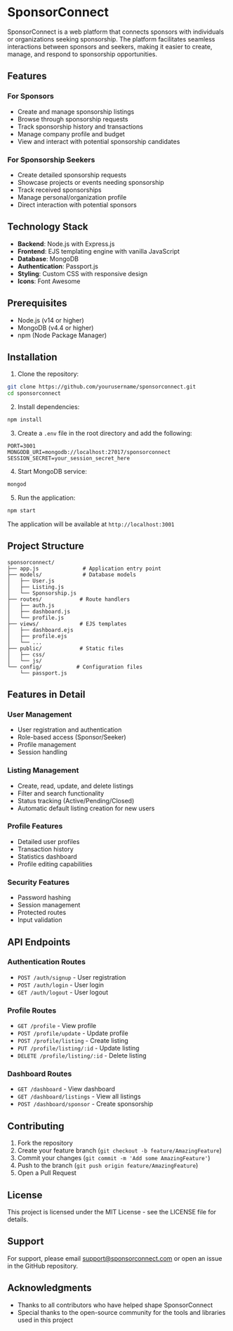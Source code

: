 # SponsorConnect

SponsorConnect is a web platform that connects sponsors with individuals or organizations seeking sponsorship. The platform facilitates seamless interactions between sponsors and seekers, making it easier to create, manage, and respond to sponsorship opportunities.

## Features

### For Sponsors
- Create and manage sponsorship listings
- Browse through sponsorship requests
- Track sponsorship history and transactions
- Manage company profile and budget
- View and interact with potential sponsorship candidates

### For Sponsorship Seekers
- Create detailed sponsorship requests
- Showcase projects or events needing sponsorship
- Track received sponsorships
- Manage personal/organization profile
- Direct interaction with potential sponsors

## Technology Stack

- **Backend**: Node.js with Express.js
- **Frontend**: EJS templating engine with vanilla JavaScript
- **Database**: MongoDB
- **Authentication**: Passport.js
- **Styling**: Custom CSS with responsive design
- **Icons**: Font Awesome

## Prerequisites

- Node.js (v14 or higher)
- MongoDB (v4.4 or higher)
- npm (Node Package Manager)

## Installation

1. Clone the repository:
```bash
git clone https://github.com/yourusername/sponsorconnect.git
cd sponsorconnect
```

2. Install dependencies:
```bash
npm install
```

3. Create a `.env` file in the root directory and add the following:
```env
PORT=3001
MONGODB_URI=mongodb://localhost:27017/sponsorconnect
SESSION_SECRET=your_session_secret_here
```

4. Start MongoDB service:
```bash
mongod
```

5. Run the application:
```bash
npm start
```

The application will be available at `http://localhost:3001`

## Project Structure

```
sponsorconnect/
├── app.js              # Application entry point
├── models/             # Database models
│   ├── User.js
│   ├── Listing.js
│   └── Sponsorship.js
├── routes/            # Route handlers
│   ├── auth.js
│   ├── dashboard.js
│   └── profile.js
├── views/             # EJS templates
│   ├── dashboard.ejs
│   ├── profile.ejs
│   └── ...
├── public/            # Static files
│   ├── css/
│   └── js/
└── config/           # Configuration files
    └── passport.js
```

## Features in Detail

### User Management
- User registration and authentication
- Role-based access (Sponsor/Seeker)
- Profile management
- Session handling

### Listing Management
- Create, read, update, and delete listings
- Filter and search functionality
- Status tracking (Active/Pending/Closed)
- Automatic default listing creation for new users

### Profile Features
- Detailed user profiles
- Transaction history
- Statistics dashboard
- Profile editing capabilities

### Security Features
- Password hashing
- Session management
- Protected routes
- Input validation

## API Endpoints

### Authentication Routes
- `POST /auth/signup` - User registration
- `POST /auth/login` - User login
- `GET /auth/logout` - User logout

### Profile Routes
- `GET /profile` - View profile
- `POST /profile/update` - Update profile
- `POST /profile/listing` - Create listing
- `PUT /profile/listing/:id` - Update listing
- `DELETE /profile/listing/:id` - Delete listing

### Dashboard Routes
- `GET /dashboard` - View dashboard
- `GET /dashboard/listings` - View all listings
- `POST /dashboard/sponsor` - Create sponsorship

## Contributing

1. Fork the repository
2. Create your feature branch (`git checkout -b feature/AmazingFeature`)
3. Commit your changes (`git commit -m 'Add some AmazingFeature'`)
4. Push to the branch (`git push origin feature/AmazingFeature`)
5. Open a Pull Request

## License

This project is licensed under the MIT License - see the LICENSE file for details.

## Support

For support, please email support@sponsorconnect.com or open an issue in the GitHub repository.

## Acknowledgments

- Thanks to all contributors who have helped shape SponsorConnect
- Special thanks to the open-source community for the tools and libraries used in this project 
